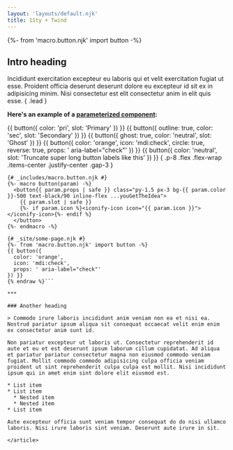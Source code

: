 ```yaml
---
layout: 'layouts/default.njk'
title: 11ty + Twind
---
```


{%- from 'macro.button.njk' import button -%}

<article class="{{ site.prose }}">

## Intro heading

Incididunt exercitation excepteur eu laboris qui et velit exercitation fugiat ut esse. Proident officia deserunt deserunt dolore eu excepteur id sit ex in adipisicing minim. Nisi consectetur est elit consectetur anim in elit quis esse. { .lead }

**Here's an example of a [parameterized component](https://github.com/craigerskine/11ty-twind/blob/main/_site/_includes/macro.button.njk):**

{{ button({
  color: 'pri',
  slot: 'Primary'
}) }} {{ button({
  outline: true,
  color: 'sec',
  slot: 'Secondary'
}) }} {{ button({
  ghost: true,
  color: 'neutral',
  slot: 'Ghost'
}) }} {{ button({
  color: 'orange',
  icon: 'mdi:check',
  circle: true,
  reverse: true,
  props: ' aria-label="check"'
}) }} {{ button({
  color: 'neutral',
  slot: 'Truncate super long button labels like this'
}) }} { .p-8 .flex .flex-wrap .items-center .justify-center .gap-3 }

```twig{% raw %}
{# _includes/macro.button.njk #}
{%- macro button(param) -%}
  <button{{ param.props | safe }} class="py-1.5 px-3 bg-{{ param.color }}-500 text-black/90 inline-flex ...youGetTheIdea">
    {{ param.slot | safe }}
    {%- if param.icon %}<iconify-icon icon="{{ param.icon }}"></iconify-icon>{%- endif %}
  </button>
{%- endmacro -%}

{# _site/some-page.njk #}
{%- from 'macro.button.njk' import button -%}
{{ button({
  color: 'orange',
  icon: 'mdi:check',
  props: ' aria-label="check"'
}) }}
{% endraw %}```

***

### Another heading

> Commodo irure laboris incididunt anim veniam non ea et nisi ea. Nostrud pariatur ipsum aliqua sit consequat occaecat velit enim enim ex consectetur anim sunt id.

Non pariatur excepteur ut laboris ut. Consectetur reprehenderit id aute et eu et est deserunt ipsum laborum cillum cupidatat. Ad aliqua et pariatur pariatur consectetur magna non eiusmod commodo veniam fugiat. Mollit commodo commodo adipisicing culpa officia veniam proident ut sint reprehenderit culpa culpa est mollit. Nisi incididunt ipsum qui in amet enim sint dolore elit eiusmod est.

* List item
* List item
  * Nested item
  * Nested item
* List item

Aute excepteur officia sunt veniam tempor consequat do do nisi ullamco laboris. Nisi irure laboris sint veniam. Deserunt aute irure in sit.

</article>